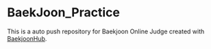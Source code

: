 # BaekJoon_Practice

This is a auto push repository for Baekjoon Online Judge created with [BaekjoonHub](https://github.com/BaekjoonHub/BaekjoonHub).
